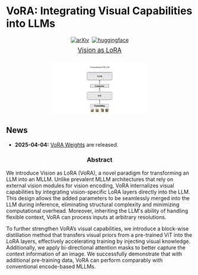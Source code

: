 # VoRA: Integrating Visual Capabilities into LLMs

<div align="center">

[![arXiv](https://img.shields.io/badge/arXiv%20paper-2503.20680-b31b1b.svg)](https://arxiv.org/pdf/2503.20680)&nbsp;
[![huggingface](https://img.shields.io/badge/%F0%9F%A4%97%20Collection-Vision%20as%20LoRA-yellow)](https://huggingface.co/collections/Hon-Wong/vora-67ee34c9d32e9ac2358106ae)

<p style="font-size: larger; margin-top: -5px;">
  <a href="https://arxiv.org/pdf/2503.20680">Vision as LoRA</a>
</p>

<div align="center" style="width: 100%; margin: 0 auto;">
  <img src="assets/framework.gif" alt="Framework" width="50%">
</div>

</div>

## News

* **2025-04-04:** [VoRA Weights](https://huggingface.co/collections/Hon-Wong/vora-67ee34c9d32e9ac2358106ae) are released. 

<h3 align="center">Abstract</h3>

<p>We introduce Vision as LoRA (VoRA), a novel paradigm for transforming an LLM into an MLLM. Unlike prevalent MLLM architectures that rely on external vision modules for vision encoding, VoRA internalizes visual capabilities by integrating vision-specific LoRA layers directly into the LLM. This design allows the added parameters to be seamlessly merged into the LLM during inference, eliminating structural complexity and minimizing computational overhead. Moreover, inheriting the LLM's ability of handling flexible context, VoRA can process inputs at arbitrary resolutions.</p>

<p>To further strengthen VoRA’s visual capabilities, we introduce a block-wise distillation method that transfers visual priors from a pre-trained ViT into the LoRA layers, effectively accelerating training by injecting visual knowledge. Additionally, we apply bi-directional attention masks to better capture the context information of an image. We successfully demonstrate that with additional pre-training data, VoRA can perform comparably with conventional encode-based MLLMs.</p>
